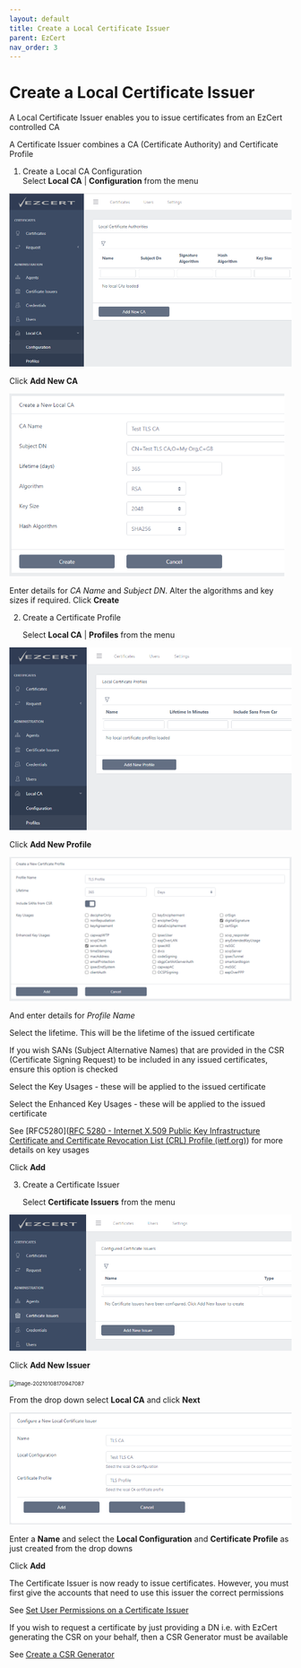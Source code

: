 ```yaml
---
layout: default
title: Create a Local Certificate Issuer
parent: EzCert
nav_order: 3
---
```

# Create a Local Certificate Issuer



A Local Certificate Issuer enables you to issue certificates from an EzCert controlled CA

A Certificate Issuer combines a CA (Certificate Authority) and Certificate Profile  
  
  

1. Create a Local CA Configuration  
   Select **Local CA** | **Configuration** from the menu

<img src=".\images\new_localca_issuer_config.png" alt="image-20210108165700507" style="zoom:67%;" />

   Click **Add New CA**

<img src=".\images\new_localca_issuer_config2.png" alt="image-20210108165822066" style="zoom:70%;" />

   Enter details for *CA Name* and *Subject DN*.  Alter the algorithms and key sizes if required.  Click **Create**  
   
   

2. Create a Certificate Profile

   Select **Local CA** | **Profiles** from the menu

<img src=".\images\new_localca_profiles.png" alt="image-20210108170056632" style="zoom: 67%;" />

   Click **Add New Profile**

<img src=".\images\new_localca_profiles2.png" alt="image-20210108170237149" style="zoom:67%;" />

   And enter details for *Profile Name*  

   Select the lifetime.  This will be the lifetime of the issued certificate

   If you wish SANs (Subject Alternative Names) that are provided in the CSR (Certificate Signing Request) to be included in any issued certificates, ensure this option is checked  

   Select the Key Usages - these will be applied to the issued certificate

   Select the Enhanced Key Usages - these will be applied to the issued certificate  

   See [RFC5280]([RFC 5280 - Internet X.509 Public Key Infrastructure Certificate and Certificate Revocation List (CRL) Profile (ietf.org)](https://tools.ietf.org/html/rfc5280)) for more details on key usages

   Click **Add**  
   
   

3. Create a Certificate Issuer

   Select **Certificate Issuers** from the menu

<img src=".\images\new_localca_issuer.png" alt="image-20210108170849399" style="zoom:67%;" />

   Click **Add New Issuer**

<img src="C:\Users\darre\Documents\_mystuff\development\_Krestfield Products\docs\ezcert\images\new_localca_issuer2.png" alt="image-20210108170947087" style="zoom:67%;" />

   From the drop down select **Local CA** and click **Next**

<img src=".\images\new_localca_issuer3.png" alt="image-20210108171200950" style="zoom:67%;" />

   Enter a **Name** and select the **Local Configuration** and **Certificate Profile** as just created from the drop downs  

   Click **Add**



The Certificate Issuer is now ready to issue certificates. However, you must first give the accounts that need to use this issuer the correct permissions



See [Set User Permissions on a Certificate Issuer](set_user_permissions_on_cert_issuer.html)



If you wish to request a certificate by just providing a DN i.e. with EzCert generating the CSR on your behalf, then a CSR Generator must be available



See [Create a CSR Generator](create_csr_generator.html)

